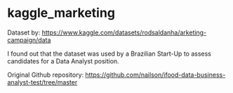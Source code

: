 # kaggle_marketing

Dataset by: https://www.kaggle.com/datasets/rodsaldanha/arketing-campaign/data

I found out that the dataset was used by a Brazilian Start-Up to assess candidates for a Data Analyst position.

Original Github repository: https://github.com/nailson/ifood-data-business-analyst-test/tree/master

